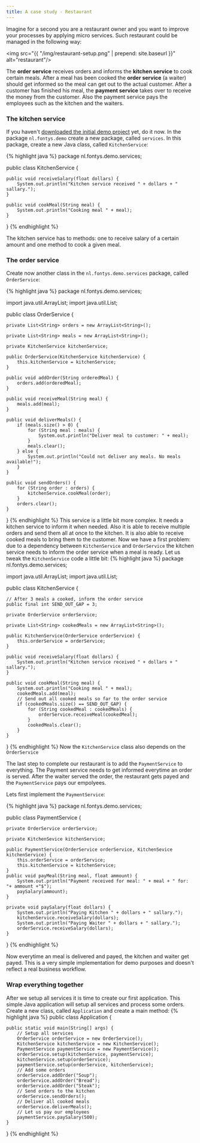 ```yaml
---
title: A case study - Restaurant
---
```

Imagine for a second you are a restaurant owner and you want to improve your processes by applying micro services. Such restaurant could be managed in the following way:

<img src="{{ "/img/restaurant-setup.png" | prepend: site.baseurl }}" alt="restaurant"/>

The **order service** receives orders and informs the **kitchen service** to cook certain meals. After a meal has been cooked the **order service** (a waiter) should get informed so the meal can get out to the actual customer. After a customer has finished his meal, the **payment service** takes over to receive the money from the customer. Also the payment service pays the employees such as the kitchen and the waiters.

### The kitchen service

If you haven't [downloaded the initial demo project](https://github.com/sebivenlo/microservices-eventbus/archive/5aeaa8b0b936b6778d9b337cf7e577504354d417.zip) yet, do it now. In the package ```nl.fontys.demo``` create a new package, called ```services```. In this package, create a new Java class, called ```KitchenService```:

{% highlight java %}
package nl.fontys.demo.services;

public class KitchenService {

    public void receiveSalary(float dollars) {
        System.out.println("Kitchen service received " + dollars + " sallary.");
    }

    public void cookMeal(String meal) {
        System.out.println("Cooking meal " + meal);
    }
}
{% endhighlight %}

The kitchen service has to methods: one to receive salary of a certain amount and one method to cook a given meal.

### The order service

Create now another class in the ```nl.fontys.demo.services``` package, called ```OrderService```:

{% highlight java %}
package nl.fontys.demo.services;

import java.util.ArrayList;
import java.util.List;

public class OrderService {

    private List<String> orders = new ArrayList<String>();

    private List<String> meals = new ArrayList<String>();

    private KitchenService kitchenService;

    public OrderService(KitchenService kitchenService) {
        this.kitchenService = kitchenService;
    }

    public void addOrder(String orderedMeal) {
        orders.add(orderedMeal);
    }

    public void receiveMeal(String meal) {
        meals.add(meal);
    }

    public void deliverMeals() {
        if (meals.size() > 0) {
            for (String meal : meals) {
                System.out.println("Deliver meal to customer: " + meal);
            }
            meals.clear();
        } else {
            System.out.println("Could not deliver any meals. No meals available!");
        }
    }

    public void sendOrders() {
        for (String order : orders) {
            kitchenService.cookMeal(order);
        }
        orders.clear();
    }
}
{% endhighlight %}
This service is a little bit more complex. It needs a kitchen service to inform it when needed. Also it is able to receive multiple orders and send them all at once to the kitchen. It is also able to receive cooked meals to bring them to the customer. Now we have a first problem: due to a dependency between ```KitchenService``` and ```OrderService``` the kitchen service needs to inform the order service when a meal is ready. Let us tweak the ```KitchenService``` code a little bit:
{% highlight java %}
package nl.fontys.demo.services;

import java.util.ArrayList;
import java.util.List;

public class KitchenService {

    // After 3 meals a cooked, inform the order service
    public final int SEND_OUT_GAP = 3;

    private OrderService orderService;

    private List<String> cookedMeals = new ArrayList<String>();

    public KitchenService(OrderService orderService) {
        this.orderService = orderService;
    }

    public void receiveSalary(float dollars) {
        System.out.println("Kitchen service received " + dollars + " sallary.");
    }

    public void cookMeal(String meal) {
        System.out.println("Cooking meal " + meal);
        cookedMeals.add(meal);
        // Send out all cooked meals so far to the order service
        if (cookedMeals.size() == SEND_OUT_GAP) {
            for (String cookedMeal : cookedMeals) {
                orderService.receiveMeal(cookedMeal);
            }
            cookedMeals.clear();
        }
    }
}
{% endhighlight %}
Now the ```KitchenService``` class also depends on the ```OrderService```

The last step to complete our restaurant is to add the ```PaymentService``` to everything. The Payment service needs to get informed everytime an order is served. After the waiter served the order, the restaurant gets payed and the ```PaymentService``` pays our empolyees.

Lets first implement the ```PaymentService```:

{% highlight java %}
package nl.fontys.demo.services;

public class PaymentService {

    private OrderService orderService;

    private KitchenSevice kitchenService;

    public PaymentService(OrderService orderService, KitchenSevice kitchenService) {
        this.orderService = orderService;
        this.kitchenService = kitchenService;
    }
    public void payMeal(String meal, float ammount) {
        System.out.println("Payment received for meal: " + meal + " for: "+ ammount +"$");
        paySalary(ammount);
    }

    private void paySalary(float dollars) {
        System.out.println("Paying Kitchen " + dollars + " sallary.");
        kitchenService.receiveSalary(dollars);
        System.out.println("Paying Waiter " + dollars + " sallary.");
        orderService.receiveSalary(dollars);
    }
}
{% endhighlight %}

Now everytime an meal is delivered and payed, the kitchen and waiter get payed. This is a very simple implementation for demo purposes and doesn't reflect a real business workflow.

### Wrap everything together

After we setup all services it is time to create our first application. This simple Java application will setup all services and process some orders. Create a new class, called ```Application``` and create a main method:
{% highlight java %}
public class Application {

    public static void main(String[] args) {        
        // Setup all services
        OrderService orderService = new OrderService();
        KitchenService kitchenService = new KitchenService();
        PaymentService paymentService = new PaymentService();
        orderService.setup(kitchenService, paymentService);
        kitchenService.setup(orderService);
        paymentService.setup(orderService, kitchenService);
        // Add some orders
        orderService.addOrder("Soup");
        orderService.addOrder("Bread");
        orderService.addOrder("Steak");
        // Send orders to the kitchen
        orderService.sendOrders();
        // Deliver all cooked meals
        orderService.deliverMeals();
        // Let us pay our employees
        paymentService.paySalary(500);
    }
}
{% endhighlight %}
